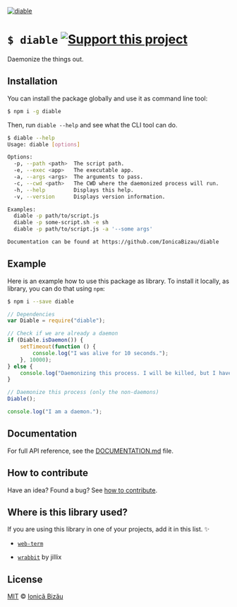 [![diable](http://i.imgur.com/i0aopxe.png)](#)

# `$ diable` [![Support this project][donate-now]][paypal-donations]

Daemonize the things out.

## Installation

You can install the package globally and use it as command line tool:

```sh
$ npm i -g diable
```

Then, run `diable --help` and see what the CLI tool can do.

```sh
$ diable --help
Usage: diable [options]

Options:
  -p, --path <path>  The script path.                              
  -e, --exec <app>   The executable app.                           
  -a, --args <args>  The arguments to pass.                        
  -c, --cwd <path>   The CWD where the daemonized process will run.
  -h, --help         Displays this help.                           
  -v, --version      Displays version information.                 

Examples:
  diable -p path/to/script.js
  diable -p some-script.sh -e sh
  diable -p path/to/script.js -a '--some args'

Documentation can be found at https://github.com/IonicaBizau/diable
```

## Example

Here is an example how to use this package as library. To install it locally, as library, you can do that using `npm`:

```sh
$ npm i --save diable
```

```js
// Dependencies
var Diable = require("diable");

// Check if we are already a daemon
if (Diable.isDaemon()) {
    setTimeout(function () {
        console.log("I was alive for 10 seconds.");
    }, 10000);
} else {
    console.log("Daemonizing this process. I will be killed, but I have a child which will live 10 seconds. Do `ps aux | grep node` to see it.");
}

// Daemonize this process (only the non-daemons)
Diable();

console.log("I am a daemon.");
```

## Documentation

For full API reference, see the [DOCUMENTATION.md][docs] file.

## How to contribute
Have an idea? Found a bug? See [how to contribute][contributing].

## Where is this library used?
If you are using this library in one of your projects, add it in this list. :sparkles:

 - [`web-term`](https://github.com/IonicaBizau/web-term)

 - [`wrabbit`](https://github.com/jillix/wrabbit) by jillix

## License

[MIT][license] © [Ionică Bizău][website]

[paypal-donations]: https://www.paypal.com/cgi-bin/webscr?cmd=_s-xclick&hosted_button_id=RVXDDLKKLQRJW
[donate-now]: http://i.imgur.com/6cMbHOC.png

[license]: http://showalicense.com/?fullname=Ionic%C4%83%20Biz%C4%83u%20%3Cbizauionica%40gmail.com%3E%20(http%3A%2F%2Fionicabizau.net)&year=2015#license-mit
[website]: http://ionicabizau.net
[contributing]: /CONTRIBUTING.md
[docs]: /DOCUMENTATION.md